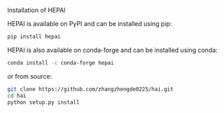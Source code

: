 
Installation of HEPAI

HEPAI is available on PyPI and can be installed using pip:
```bash
pip install hepai
```

HEPAI is also available on conda-forge and can be installed using conda:
```bash
conda install -c conda-forge hepai
```

or from source:
```bash
git clone https://github.com/zhangzhengde0225/hai.git
cd hai
python setup.py install
```

